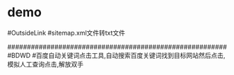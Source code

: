 # demo
#OutsideLink
#sitemap.xml文件转txt文件

########################################################
#BDWD
#百度自动关键词点击工具,自动搜索百度关键词找到目标网站然后点击,模拟人工查询点击,解放双手

